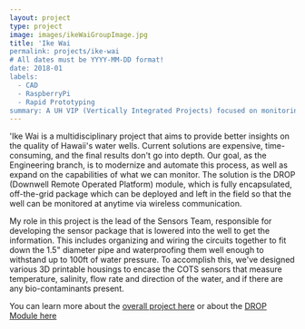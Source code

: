 ```yaml
---
layout: project
type: project
image: images/ikeWaiGroupImage.jpg
title: 'Ike Wai
permalink: projects/ike-wai
# All dates must be YYYY-MM-DD format!
date: 2018-01
labels:
  - CAD
  - RaspberryPi
  - Rapid Prototyping
summary: A UH VIP (Vertically Integrated Projects) focused on monitoring water conditions inside of Hawaii's water wells.
---
```


'Ike Wai is a multidisciplinary project that aims to provide better insights on the quality of Hawaii's water wells. Current solutions are expensive, time-consuming, and the final results don't go into depth. Our goal, as the Engineering branch, is to modernize and automate this process, as well as expand on the capabilities of what we can monitor. The solution is the DROP (Downwell Remote Operated Platform) module, which is fully encapsulated, off-the-grid package which can be deployed and left in the field so that the well can be monitored at anytime via wireless communication.

My role in this project is the lead of the Sensors Team, responsible for developing the sensor package that is lowered into the well to get the information. This includes organizing and wiring the circuits together to fit down the 1.5" diameter pipe and waterproofing them well enough to withstand up to 100ft of water pressure. To accomplish this, we've designed various 3D printable housings to encase the COTS sensors that measure temperature, salinity, flow rate and direction of the water, and if there are any bio-contaminants present. 

You can learn more about the [overall project here](http://www-ee.eng.hawaii.edu/~mmouse/about.html) or about the [DROP Module here](https://ikewaiuhmeng.wixsite.com/ikewai)



